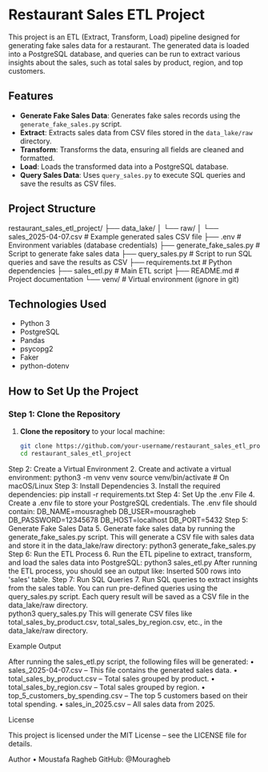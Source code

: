 # Restaurant Sales ETL Project

This project is an ETL (Extract, Transform, Load) pipeline designed for generating fake sales data for a restaurant. The generated data is loaded into a PostgreSQL database, and queries can be run to extract various insights about the sales, such as total sales by product, region, and top customers.

## Features

- **Generate Fake Sales Data**: Generates fake sales records using the `generate_fake_sales.py` script.
- **Extract**: Extracts sales data from CSV files stored in the `data_lake/raw` directory.
- **Transform**: Transforms the data, ensuring all fields are cleaned and formatted.
- **Load**: Loads the transformed data into a PostgreSQL database.
- **Query Sales Data**: Uses `query_sales.py` to execute SQL queries and save the results as CSV files.

## Project Structure
restaurant_sales_etl_project/
├── data_lake/
│   └── raw/
│       └── sales_2025-04-07.csv  # Example generated sales CSV file
├── .env                        # Environment variables (database credentials)
├── generate_fake_sales.py       # Script to generate fake sales data
├── query_sales.py               # Script to run SQL queries and save the results as CSV
├── requirements.txt             # Python dependencies
├── sales_etl.py                 # Main ETL script
├── README.md                   # Project documentation
└── venv/                        # Virtual environment (ignore in git)

## Technologies Used

- Python 3
- PostgreSQL
- Pandas
- psycopg2
- Faker
- python-dotenv

## How to Set Up the Project

### Step 1: Clone the Repository

1. **Clone the repository** to your local machine:

   ```bash
   git clone https://github.com/your-username/restaurant_sales_etl_project.git
   cd restaurant_sales_etl_project
Step 2: Create a Virtual Environment
2.	Create and activate a virtual environment:
   python3 -m venv venv
   source venv/bin/activate  # On macOS/Linux
Step 3: Install Dependencies
3.	Install the required dependencies:
   pip install -r requirements.txt 
Step 4: Set Up the .env File
4.	Create a .env file to store your PostgreSQL credentials. The .env file should contain:
   DB_NAME=mousragheb
   DB_USER=mousragheb
   DB_PASSWORD=12345678
   DB_HOST=localhost
   DB_PORT=5432
Step 5: Generate Fake Sales Data
5.	Generate fake sales data by running the generate_fake_sales.py script. This will generate a CSV file with sales data and store it in the data_lake/raw directory:
    python3 generate_fake_sales.py
Step 6: Run the ETL Process
6.	Run the ETL pipeline to extract, transform, and load the sales data into PostgreSQL:
     python3 sales_etl.py
After running the ETL process, you should see an output like:
     Inserted 500 rows into 'sales' table.
Step 7: Run SQL Queries
7.	Run SQL queries to extract insights from the sales table. You can run pre-defined queries using the query_sales.py script. Each query result will be saved as a CSV file in the data_lake/raw directory.  
     python3 query_sales.py
This will generate CSV files like total_sales_by_product.csv, total_sales_by_region.csv, etc., in the data_lake/raw directory.



Example Output

After running the sales_etl.py script, the following files will be generated:
	•	sales_2025-04-07.csv – This file contains the generated sales data.
	•	total_sales_by_product.csv – Total sales grouped by product.
	•	total_sales_by_region.csv – Total sales grouped by region.
	•	top_5_customers_by_spending.csv – The top 5 customers based on their total spending.
	•	sales_in_2025.csv – All sales data from 2025.


  License

This project is licensed under the MIT License – see the LICENSE file for details.

Author
	•	Moustafa Ragheb
   GitHub: @Mouragheb

   